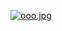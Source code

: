 [![ooo.jpg](https://i.postimg.cc/2SZ5fG9H/ooo.jpg)](https://postimg.cc/TKTxVV6m)



          


  
                                                              
                                                              
                                                                                                               
                                                                            
